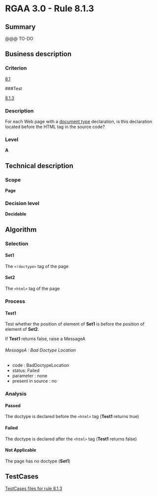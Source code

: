 # RGAA 3.0 -  Rule 8.1.3

## Summary

@@@ TO-DO

## Business description

### Criterion

[8.1](http://asqatasun.github.io/RGAA--3.0--EN/RGAA3.0_Criteria_English_version_v1.html#crit-8-1)

###Test

[8.1.3](http://asqatasun.github.io/RGAA--3.0--EN/RGAA3.0_Criteria_English_version_v1.html#test-8-1-3)

### Description
For each Web page with a
    <a href="http://asqatasun.github.io/RGAA--3.0--EN/RGAA3.0_Glossary_English_version_v1.html#mDTD">document
  type</a> declaration, is this declaration located
    before the HTML tag in the source code? 


### Level

**A**

## Technical description

### Scope

**Page**

### Decision level

**Decidable**

## Algorithm

### Selection

#### Set1

The `<!doctype>` tag of the page

#### Set2

The `<html>` tag of the page

### Process

#### Test1 

Test whether the position of element of **Set1** is before the position of element of **Set2**. 

If **Test1** returns false, raise a MessageA

###### MessageA : Bad Doctype Location

-   code : BadDoctypeLocation
-   status: Failed
-   parameter : none
-   present in source : no

### Analysis

#### Passed

The doctype is declared before the `<html>` tag (**Test1** returns true)

#### Failed

The doctype is declared after the `<html>` tag (**Test1** returns false)

#### Not Applicable

The page has no doctype (**Set1**)



##  TestCases 

[TestCases files for rule 8.1.3](https://github.com/Asqatasun/Asqatasun/tree/master/rules/rules-rgaa3.0/src/test/resources/testcases/rgaa30/Rgaa30Rule080103/) 


